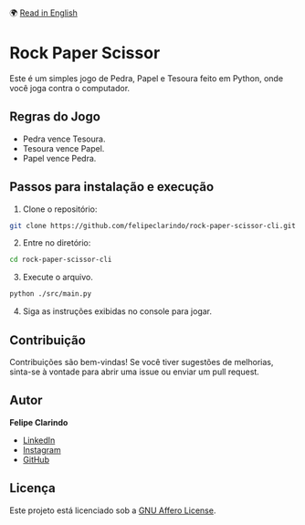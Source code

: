 🌍 [Read in English](README.md)

# Rock Paper Scissor

Este é um simples jogo de Pedra, Papel e Tesoura feito em Python, onde você joga contra o computador.

## Regras do Jogo

- Pedra vence Tesoura.
- Tesoura vence Papel.
- Papel vence Pedra.

## Passos para instalação e execução

1. Clone o repositório:

```bash
git clone https://github.com/felipeclarindo/rock-paper-scissor-cli.git
```

2. Entre no diretório:

```bash
cd rock-paper-scissor-cli
```

3. Execute o arquivo.

```bash
python ./src/main.py
```

4. Siga as instruções exibidas no console para jogar.

## Contribuição

Contribuições são bem-vindas! Se você tiver sugestões de melhorias, sinta-se à vontade para abrir uma issue ou enviar um pull request.

## Autor

**Felipe Clarindo**

- [LinkedIn](https://www.linkedin.com/in/felipeclarindo)
- [Instagram](https://www.instagram.com/lipethecoder)
- [GitHub](https://github.com/felipeclarindo)

## Licença

Este projeto está licenciado sob a [GNU Affero License](https://www.gnu.org/licenses/agpl-3.0.html).
